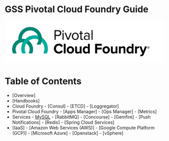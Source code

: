 GSS Pivotal Cloud Foundry Guide
=================

![Pivotal Cloud Foundry logo](/img/pivotal-cf.png "Pivotal Cloud Foundry")

# Table of Contents

-   [Overview]
-   [Handbooks]
 -   Cloud Foundry
    -   [Consul]
    -   [ETCD]
    -   [Loggregator]
 -   Pivotal Cloud Foundry
    -   [Apps Manager]
    -   [Ops Manager]
    -   [Metrics]
 -   Services
    -   [MySQL](https://github.com/eugenebell/testdocs/blob/master/MySQL-README.md)
    -   [RabbitMQ]
    -   [Concourse]
    -   [Gemfire]
    -   [Push Notifications]
    -   [Redis]
    -   [Spring Cloud Services]
 -   [IaaS]
    -   [Amazon Web Services (AWS)]
    -   [Google Compute Platform (GCP)]
    -   [Microsoft Azure]
    -   [Openstack]
    -   [vSphere]
